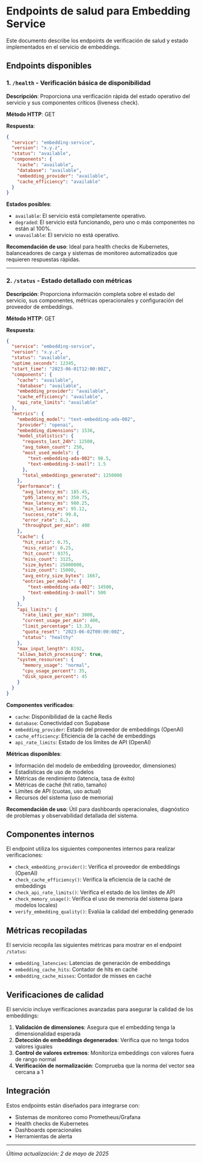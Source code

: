 # Endpoints de salud para Embedding Service

Este documento describe los endpoints de verificación de salud y estado implementados en el servicio de embeddings.

## Endpoints disponibles

### 1. `/health` - Verificación básica de disponibilidad

**Descripción**: Proporciona una verificación rápida del estado operativo del servicio y sus componentes críticos (liveness check).

**Método HTTP**: GET

**Respuesta**:
```json
{
  "service": "embedding-service",
  "version": "x.y.z",
  "status": "available",
  "components": {
    "cache": "available",
    "database": "available",
    "embedding_provider": "available",
    "cache_efficiency": "available"
  }
}
```

**Estados posibles**:
- `available`: El servicio está completamente operativo.
- `degraded`: El servicio está funcionando, pero uno o más componentes no están al 100%.
- `unavailable`: El servicio no está operativo.

**Recomendación de uso**: Ideal para health checks de Kubernetes, balanceadores de carga y sistemas de monitoreo automatizados que requieren respuestas rápidas.

---

### 2. `/status` - Estado detallado con métricas

**Descripción**: Proporciona información completa sobre el estado del servicio, sus componentes, métricas operacionales y configuración del proveedor de embeddings.

**Método HTTP**: GET

**Respuesta**:
```json
{
  "service": "embedding-service",
  "version": "x.y.z",
  "status": "available",
  "uptime_seconds": 12345,
  "start_time": "2023-06-01T12:00:00Z",
  "components": {
    "cache": "available",
    "database": "available",
    "embedding_provider": "available",
    "cache_efficiency": "available",
    "api_rate_limits": "available"
  },
  "metrics": {
    "embedding_model": "text-embedding-ada-002",
    "provider": "openai",
    "embedding_dimensions": 1536,
    "model_statistics": {
      "requests_last_24h": 12500,
      "avg_token_count": 250,
      "most_used_models": {
        "text-embedding-ada-002": 98.5,
        "text-embedding-3-small": 1.5
      },
      "total_embeddings_generated": 1250000
    },
    "performance": {
      "avg_latency_ms": 185.45,
      "p95_latency_ms": 350.75,
      "max_latency_ms": 980.25,
      "min_latency_ms": 95.12,
      "success_rate": 99.8,
      "error_rate": 0.2,
      "throughput_per_min": 400
    },
    "cache": {
      "hit_ratio": 0.75,
      "miss_ratio": 0.25,
      "hit_count": 9375,
      "miss_count": 3125,
      "size_bytes": 25000000,
      "size_count": 15000,
      "avg_entry_size_bytes": 1667,
      "entries_per_model": {
        "text-embedding-ada-002": 14500,
        "text-embedding-3-small": 500
      }
    },
    "api_limits": {
      "rate_limit_per_min": 3000,
      "current_usage_per_min": 400,
      "limit_percentage": 13.33,
      "quota_reset": "2023-06-02T00:00:00Z",
      "status": "healthy"
    },
    "max_input_length": 8192,
    "allows_batch_processing": true,
    "system_resources": {
      "memory_usage": "normal",
      "cpu_usage_percent": 35,
      "disk_space_percent": 45
    }
  }
}
```

**Componentes verificados**:
- `cache`: Disponibilidad de la caché Redis
- `database`: Conectividad con Supabase
- `embedding_provider`: Estado del proveedor de embeddings (OpenAI)
- `cache_efficiency`: Eficiencia de la caché de embeddings
- `api_rate_limits`: Estado de los límites de API (OpenAI)

**Métricas disponibles**:
- Información del modelo de embedding (proveedor, dimensiones)
- Estadísticas de uso de modelos
- Métricas de rendimiento (latencia, tasa de éxito)
- Métricas de caché (hit ratio, tamaño)
- Límites de API (cuotas, uso actual)
- Recursos del sistema (uso de memoria)

**Recomendación de uso**: Útil para dashboards operacionales, diagnóstico de problemas y observabilidad detallada del sistema.

## Componentes internos

El endpoint utiliza los siguientes componentes internos para realizar verificaciones:

- `check_embedding_provider()`: Verifica el proveedor de embeddings (OpenAI)
- `check_cache_efficiency()`: Verifica la eficiencia de la caché de embeddings
- `check_api_rate_limits()`: Verifica el estado de los límites de API
- `check_memory_usage()`: Verifica el uso de memoria del sistema (para modelos locales)
- `verify_embedding_quality()`: Evalúa la calidad del embedding generado

## Métricas recopiladas

El servicio recopila las siguientes métricas para mostrar en el endpoint `/status`:

- `embedding_latencies`: Latencias de generación de embeddings
- `embedding_cache_hits`: Contador de hits en caché
- `embedding_cache_misses`: Contador de misses en caché

## Verificaciones de calidad

El servicio incluye verificaciones avanzadas para asegurar la calidad de los embeddings:

1. **Validación de dimensiones**: Asegura que el embedding tenga la dimensionalidad esperada
2. **Detección de embeddings degenerados**: Verifica que no tenga todos valores iguales
3. **Control de valores extremos**: Monitoriza embeddings con valores fuera de rango normal
4. **Verificación de normalización**: Comprueba que la norma del vector sea cercana a 1

## Integración

Estos endpoints están diseñados para integrarse con:
- Sistemas de monitoreo como Prometheus/Grafana
- Health checks de Kubernetes
- Dashboards operacionales
- Herramientas de alerta

---

*Última actualización: 2 de mayo de 2025*
